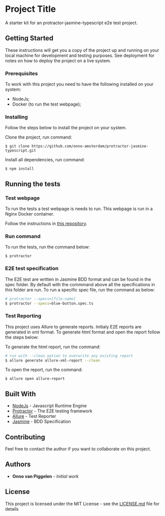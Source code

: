 # Project Title

A starter kit for an protractor-jasmine-typescript e2e test project.

## Getting Started

These instructions will get you a copy of the project up and running on your local machine for development and testing purposes. See deployment for notes on how to deploy the project on a live system.

### Prerequisites

To work with this project you need to have the following installed on your system:
* NodeJs;
* Docker (to run the test webpage);

### Installing

Follow the steps below to install the project on your system.

Clone the project, run command:

```
$ git clone https://github.com/onno-amsterdam/protractor-jasmine-typescript.git
```

Install all dependencies, run command:

```
$ npm install
```

## Running the tests

### Test webpage
To run the tests a test webpage is needs to run. This webpage is run in a Nginx Docker container. 

Follow the instructions in [this repository](https://github.com/onno-amsterdam/awesome-test-webpage). 

### Run command
To run the tests, run the command below:

```
$ protractor 
```

### E2E test specification
The E2E test are written in Jasmine BDD format and can be found in the spec folder. By default with the commmand above all the specifications in this folder are run. To run a specific spec file, run the command as below:

```bash
# protractor --specs=[file-name]
$ protractor --specs=blue-button.spec.ts
```

### Test Reporting
This project uses Allure to generate reports. Initialy E2E reports are generated in xml format. To generate html format and open the report follow the steps below:

To generate the html report, run the command:
```bash
# run with --clean option to overwrite any existing report
$ allure generate allure-xml-report --clean
```

To open the report, run the command:
```
$ allure open allure-report
```

## Built With

* [NodeJs](https://nodejs.org/en/) - Javascript Runtime Engine
* [Protractor](http://www.protractortest.org/#/) - The E2E testing framework
* [Allure](http://allure.qatools.ru/) - Test Reporter
* [Jasmine](https://jasmine.github.io/) - BDD Specification

## Contributing

Feel free to contact the author if you want to collaborate on this project.

## Authors

* **Onno van Piggelen** - *Initial work*

## License

This project is licensed under the MIT License - see the [LICENSE.md](LICENSE.md) file for details